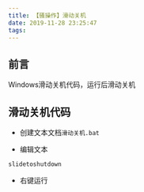 ```yaml
---
title: 【骚操作】滑动关机
date: 2019-11-28 23:25:47
tags:
---
```


## 前言

Windows滑动关机代码，运行后滑动关机

<!-- more -->

## 滑动关机代码

- 创建文本文档`滑动关机.bat`

- 编辑文本

``` vb
slidetoshutdown
```

- 右键运行

